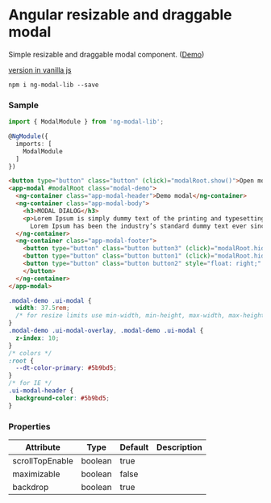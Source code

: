 # Angular resizable and draggable modal

Simple resizable and draggable modal component. (<a target="_blank" href="https://mazdik.github.io/ng-modal/">Demo</a>)

<a target="_blank" href="https://github.com/mazdik/web-modal">version in vanilla js</a>

```
npm i ng-modal-lib --save
```

### Sample
```typescript
import { ModalModule } from 'ng-modal-lib';

@NgModule({
  imports: [
    ModalModule
  ]
})
```

```html
<button type="button" class="button" (click)="modalRoot.show()">Open modal</button>
<app-modal #modalRoot class="modal-demo">
  <ng-container class="app-modal-header">Demo modal</ng-container>
  <ng-container class="app-modal-body">
    <h3>MODAL DIALOG</h3>
    <p>Lorem Ipsum is simply dummy text of the printing and typesetting industry.
      Lorem Ipsum has been the industry’s standard dummy text ever since the 1500s.</p>
  </ng-container>
  <ng-container class="app-modal-footer">
    <button type="button" class="button button3" (click)="modalRoot.hide()">Delete</button>
    <button type="button" class="button button1" (click)="modalRoot.hide()">Save</button>
    <button type="button" class="button button2" style="float: right;" (click)="modalRoot.hide()">Close
    </button>
  </ng-container>
</app-modal>
```

```css
.modal-demo .ui-modal {
  width: 37.5rem;
  /* for resize limits use min-width, min-height, max-width, max-height in css */
}
.modal-demo .ui-modal-overlay, .modal-demo .ui-modal {
  z-index: 10;
}
/* colors */
:root {
  --dt-color-primary: #5b9bd5;
}
/* for IE */
.ui-modal-header {
  background-color: #5b9bd5;
}
```

### Properties

| Attribute        | Type       | Default | Description |
|------------------|------------|---------|-------------|
| scrollTopEnable  | boolean    | true    |             |
| maximizable      | boolean    | false   |             |
| backdrop         | boolean    | true    |             |
